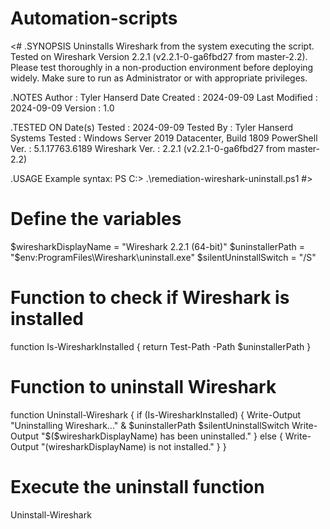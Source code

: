 # Automation-scripts

<#
.SYNOPSIS
    Uninstalls Wireshark from the system executing the script.
    Tested on Wireshark Version 2.2.1 (v2.2.1-0-ga6fbd27 from master-2.2).
    Please test thoroughly in a non-production environment before deploying widely.
    Make sure to run as Administrator or with appropriate privileges.

.NOTES
    Author        : Tyler Hanserd
    Date Created  : 2024-09-09
    Last Modified : 2024-09-09
    Version       : 1.0

.TESTED ON
    Date(s) Tested  : 2024-09-09
    Tested By       : Tyler Hanserd
    Systems Tested  : Windows Server 2019 Datacenter, Build 1809
    PowerShell Ver. : 5.1.17763.6189
    Wireshark Ver.  : 2.2.1 (v2.2.1-0-ga6fbd27 from master-2.2)

.USAGE
    Example syntax:
    PS C:\> .\remediation-wireshark-uninstall.ps1 
#>
 
 # Define the variables
$wiresharkDisplayName = "Wireshark 2.2.1 (64-bit)"
$uninstallerPath = "$env:ProgramFiles\Wireshark\uninstall.exe"
$silentUninstallSwitch = "/S"

# Function to check if Wireshark is installed
function Is-WiresharkInstalled {
    return Test-Path -Path $uninstallerPath
}

# Function to uninstall Wireshark
function Uninstall-Wireshark {
    if (Is-WiresharkInstalled) {
        Write-Output "Uninstalling Wireshark..."
        & $uninstallerPath $silentUninstallSwitch
        Write-Output "$($wiresharkDisplayName) has been uninstalled."
    } else {
        Write-Output "$($wiresharkDisplayName) is not installed."
    }
}

# Execute the uninstall function
Uninstall-Wireshark
 
